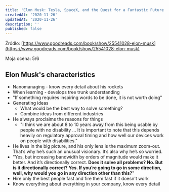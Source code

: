 ```yaml
---
title: 'Elon Musk: Tesla, SpaceX, and the Quest for a Fantastic Future - Ashlee Vance'
createdAt: '2020-11-26'
updatedAt: '2020-11-26'
description: ''
published: false
---
```


Źródło: [https://www.goodreads.com/book/show/25541028-elon-musk](https://www.goodreads.com/book/show/25541028-elon-musk)

Moja ocena: 5/6

## Elon Musk's characteristics

- Nanomanaging - know every detail about his rockets
- When learning - develops tree trunk understanding
- "If something requires inspiring words to be done, it is not worth doing"
- Generating ideas
  - What would be the best way to solve something?
  - Combine ideas from different industries
- He always proclaims the reasons for things
  - "I think we are about 8 to 10 years away from this being usable by people with no disability … It is important to note that this depends heavily on regulatory approval timing and how well our devices work on people with disabilities."
- He lives in the big picture, and his only lens is the maximum zoom-out. That’s why he’s such an unusual visionary. It’s also why he’s so worried.
- "Yes, but increasing bandwidth by orders of magnitude would make it better. And it’s directionally correct. **Does it solve all problems? No. But is it directionally correct? Yes. If you’re going to go in some direction, well, why would you go in any direction other than this?**"
- Hire only the best people fast and fire them fast if it doesn't work
- Know everything about everything in your company, know every detail
